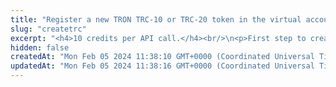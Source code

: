 ```yaml
---
title: "Register a new TRON TRC-10 or TRC-20 token in the virtual account"
slug: "createtrc"
excerpt: "<h4>10 credits per API call.</h4><br/>\n<p>First step to create new TRC 10/20 token with given supply on the Tron blockchain with support of Tatum's private ledger.<br/>\nThis method only creates Tatum Private ledger virtual currency with predefined parameters. It will not generate any blockchain smart contract.<br/>\nThe whole supply of TRC 10/20 token is stored in the customer's newly created account. Then it is possible to create new Tatum accounts with TRC 10/20 token name as account's currency.<br/>\nNewly created account is frozen until the specific TRC 10/20 smart contract address is linked with the Tatum virtual currency, representing the token.<br/>\nOrder of the steps to create TRC 10/20 smart contract with Tatum private ledger support:\n<ol>\n<li>Create TRC 10/20 token (this API) - creates a virtual currency within Tatum</li>\n<li><a href=\"https://apidoc.tatum.io/tag/Tron#operation/TronCreateTrc10\">Deploy TRC 10</a> or <a href=\"https://apidoc.tatum.io/tag/Tron#operation/TronCreateTrc20\">TRC 20 smart contract</a> - create new TRC 10/20 smart contract on the blockchain</li>\n<li><a href=\"#operation/storeTokenAddress\">Store TRC 10/20 smart contract address</a> - link newly created TRC 10/20 smart contract address with Tatum virtual currency - this operation enables frozen account and enables ledger synchronization for TRC 10/20 Tatum accounts</li>\n</ol>\nBlockchain address will be assigned to the virtual account as a deposit address. It can be defined via the address explicitly or by using xpub and derivationIndex.\nThere is a helper method <a href=\"#operation/TronDeployTrc\">Deploy TRC 10/20 Smart Contract to Blockchain and Ledger</a>, which wraps first 2 steps into 1 method.<br/>\n</p>"
hidden: false
createdAt: "Mon Feb 05 2024 11:38:10 GMT+0000 (Coordinated Universal Time)"
updatedAt: "Mon Feb 05 2024 11:38:16 GMT+0000 (Coordinated Universal Time)"
---
```

